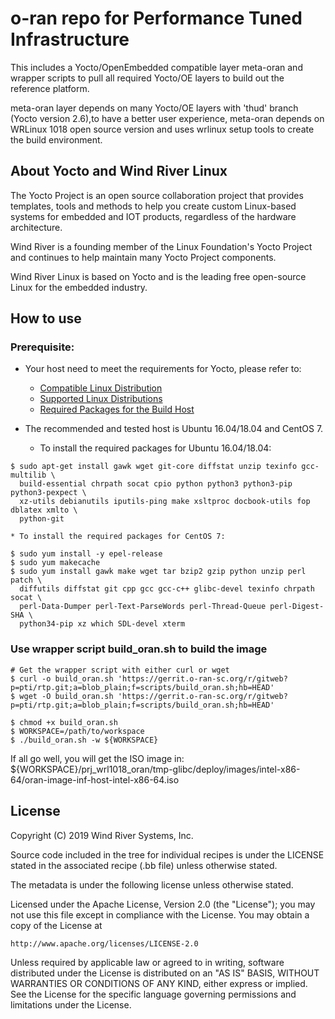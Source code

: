 # o-ran repo for Performance Tuned Infrastructure

This includes a Yocto/OpenEmbedded compatible layer meta-oran and wrapper scripts
to pull all required Yocto/OE layers to build out the reference platform.

meta-oran layer depends on many Yocto/OE layers with 'thud' branch (Yocto version 2.6),to have a better user experience, meta-oran depends on WRLinux 1018 open source version and uses wrlinux setup tools to create the build environment.

## About Yocto and Wind River Linux

The Yocto Project is an open source collaboration project that provides templates,
tools and methods to help you create custom Linux-based systems for embedded and
IOT products, regardless of the hardware architecture.

Wind River is a founding member of the Linux Foundation's Yocto Project and continues
to help maintain many Yocto Project components.

Wind River Linux is based on Yocto and is the leading free open-source Linux for the
embedded industry.

## How to use

### Prerequisite:

  * Your host need to meet the requirements for Yocto, please refer to:
    * [Compatible Linux Distribution](https://www.yoctoproject.org/docs/2.6.3/brief-yoctoprojectqs/brief-yoctoprojectqs.html#brief-compatible-distro)
    * [Supported Linux Distributions](https://www.yoctoproject.org/docs/2.6.3/ref-manual/ref-manual.html#detailed-supported-distros)
    * [Required Packages for the Build Host](https://www.yoctoproject.org/docs/2.6.3/ref-manual/ref-manual.html#required-packages-for-the-build-host)

  * The recommended and tested host is Ubuntu 16.04/18.04 and CentOS 7.
    * To install the required packages for Ubuntu 16.04/18.04:
```
$ sudo apt-get install gawk wget git-core diffstat unzip texinfo gcc-multilib \
  build-essential chrpath socat cpio python python3 python3-pip python3-pexpect \
  xz-utils debianutils iputils-ping make xsltproc docbook-utils fop dblatex xmlto \
  python-git
```

    * To install the required packages for CentOS 7:

```
$ sudo yum install -y epel-release
$ sudo yum makecache
$ sudo yum install gawk make wget tar bzip2 gzip python unzip perl patch \
  diffutils diffstat git cpp gcc gcc-c++ glibc-devel texinfo chrpath socat \
  perl-Data-Dumper perl-Text-ParseWords perl-Thread-Queue perl-Digest-SHA \
  python34-pip xz which SDL-devel xterm
```
### Use wrapper script build_oran.sh to build the image

```
# Get the wrapper script with either curl or wget
$ curl -o build_oran.sh 'https://gerrit.o-ran-sc.org/r/gitweb?p=pti/rtp.git;a=blob_plain;f=scripts/build_oran.sh;hb=HEAD'
$ wget -O build_oran.sh 'https://gerrit.o-ran-sc.org/r/gitweb?p=pti/rtp.git;a=blob_plain;f=scripts/build_oran.sh;hb=HEAD'

$ chmod +x build_oran.sh
$ WORKSPACE=/path/to/workspace
$ ./build_oran.sh -w ${WORKSPACE}
```

If all go well, you will get the ISO image in:
${WORKSPACE}/prj_wrl1018_oran/tmp-glibc/deploy/images/intel-x86-64/oran-image-inf-host-intel-x86-64.iso

## License
Copyright (C) 2019 Wind River Systems, Inc.

Source code included in the tree for individual recipes is under the LICENSE
stated in the associated recipe (.bb file) unless otherwise stated.

The metadata is under the following license unless otherwise stated.

Licensed under the Apache License, Version 2.0 (the "License");
you may not use this file except in compliance with the License.
You may obtain a copy of the License at

    http://www.apache.org/licenses/LICENSE-2.0

Unless required by applicable law or agreed to in writing, software
distributed under the License is distributed on an "AS IS" BASIS,
WITHOUT WARRANTIES OR CONDITIONS OF ANY KIND, either express or implied.
See the License for the specific language governing permissions and
limitations under the License.
